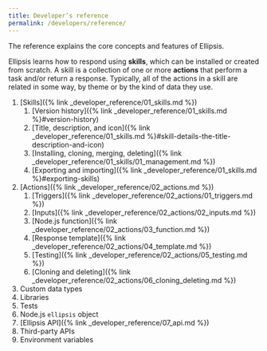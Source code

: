 ```yaml
---
title: Developer’s reference
permalink: /developers/reference/
---
```


The reference explains the core concepts and features of Ellipsis.

Ellipsis learns how to respond using **skills**, which can be installed or created from scratch. A skill is a collection of one or more **actions** that perform a task and/or return a response. Typically, all of the actions in a skill are related in some way, by theme or by the kind of data they use.

1. [Skills]({% link _developer_reference/01_skills.md %})
    1. [Version history]({% link _developer_reference/01_skills.md %}#version-history)
    2. [Title, description, and icon]({% link _developer_reference/01_skills.md %}#skill-details-the-title-description-and-icon)
    3. [Installing, cloning, merging, deleting]({% link _developer_reference/01_skills/01_management.md %})
    4. [Exporting and importing]({% link _developer_reference/01_skills.md %}#exporting-skills)
2. [Actions]({% link _developer_reference/02_actions.md %})
    1. [Triggers]({% link _developer_reference/02_actions/01_triggers.md %})
    2. [Inputs]({% link _developer_reference/02_actions/02_inputs.md %})
    3. [Node.js function]({% link _developer_reference/02_actions/03_function.md %})
    4. [Response template]({% link _developer_reference/02_actions/04_template.md %})
    5. [Testing]({% link _developer_reference/02_actions/05_testing.md %})
    6. [Cloning and deleting]({% link _developer_reference/02_actions/06_cloning_deleting.md %})
3. Custom data types
4. Libraries
5. Tests
6. Node.js `ellipsis` object
7. [Ellipsis API]({% link _developer_reference/07_api.md %})
8. Third-party APIs
9. Environment variables
